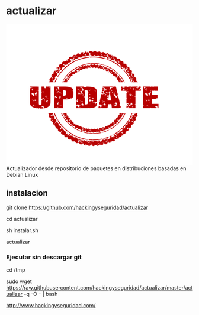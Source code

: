 # actualizar

<img style="float:left" alt="actualizar SO Linux Debian" src="https://github.com/hackingyseguridad/actualizar/blob/master/actualizar.png">

#

Actualizador desde repositorio de paquetes en distribuciones basadas en Debian Linux

## instalacion

git clone https://github.com/hackingyseguridad/actualizar

cd actualizar

sh instalar.sh

actualizar


### Ejecutar sin descargar git


cd /tmp

sudo wget https://raw.githubusercontent.com/hackingyseguridad/actualizar/master/actualizar -q -O - | bash


http://www.hackingyseguridad.com/

